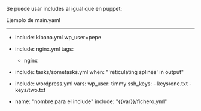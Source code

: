 Se puede usar includes al igual que en puppet:

Ejemplo de main.yaml

---
- include: kibana.yml wp_user=pepe

- include: nginx.yml
  tags:
   - nginx

- include: tasks/sometasks.yml
  when: "'reticulating splines' in output"

- include: wordpress.yml
  vars:
      wp_user: timmy
      ssh_keys:
        - keys/one.txt
        - keys/two.txt

- name: "nombre para el include"
  include: "{{var}}/fichero.yml"
